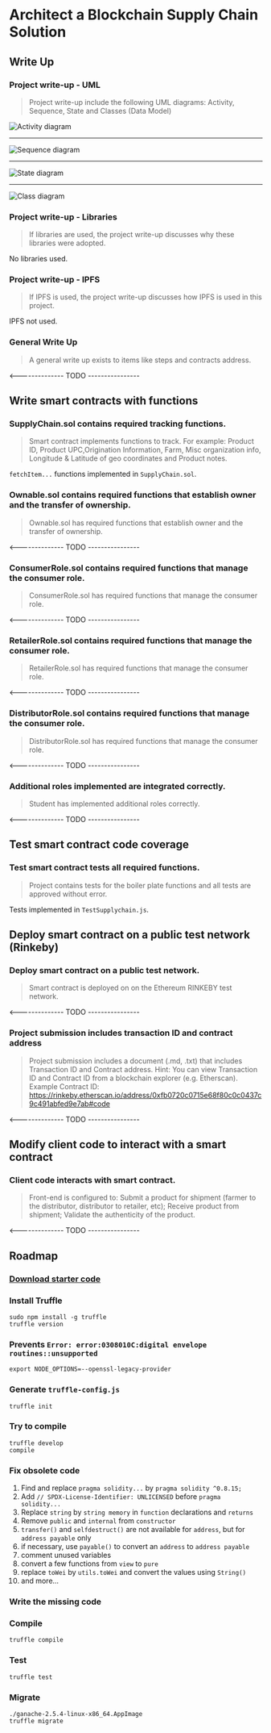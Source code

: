 # Architect a Blockchain Supply Chain Solution

## Write Up

### Project write-up - UML

> Project write-up include the following UML diagrams: Activity, Sequence, State and Classes (Data Model)

![Activity diagram](https://github.com/marceljm/supply-chain-dapp/blob/main/uml/activity.png)

---

![Sequence diagram](https://github.com/marceljm/supply-chain-dapp/blob/main/uml/sequence.png)

---

![State diagram](https://github.com/marceljm/supply-chain-dapp/blob/main/uml/state.png)

---

![Class diagram](https://github.com/marceljm/supply-chain-dapp/blob/main/uml/class.png)

### Project write-up - Libraries

> If libraries are used, the project write-up discusses why these libraries were adopted.

No libraries used.

### Project write-up - IPFS

> If IPFS is used, the project write-up discusses how IPFS is used in this project.

IPFS not used.

### General Write Up

> A general write up exists to items like steps and contracts address. 

<-------------- TODO ----------------

## Write smart contracts with functions

### SupplyChain.sol contains required tracking functions.

> Smart contract implements functions to track. For example: Product ID, Product UPC,Origination Information, Farm, Misc organization info, Longitude & Latitude of geo coordinates and Product notes.

`fetchItem...` functions implemented in `SupplyChain.sol`.

### Ownable.sol contains required functions that establish owner and the transfer of ownership.

> Ownable.sol has required functions that establish owner and the transfer of ownership.

<-------------- TODO ----------------

### ConsumerRole.sol contains required functions that manage the consumer role.

> ConsumerRole.sol has required functions that manage the consumer role.

<-------------- TODO ----------------

### RetailerRole.sol contains required functions that manage the consumer role.

> RetailerRole.sol has required functions that manage the consumer role.

<-------------- TODO ----------------

### DistributorRole.sol contains required functions that manage the consumer role.

> DistributorRole.sol has required functions that manage the consumer role.

<-------------- TODO ----------------

### Additional roles implemented are integrated correctly. 

> Student has implemented additional roles correctly. 

<-------------- TODO ----------------

## Test smart contract code coverage

### Test smart contract tests all required functions.

> Project contains tests for the boiler plate functions and all tests are approved without error.

Tests implemented in `TestSupplychain.js`.

## Deploy smart contract on a public test network (Rinkeby)

### Deploy smart contract on a public test network.

> Smart contract is deployed on on the Ethereum RINKEBY test network.

<-------------- TODO ----------------

### Project submission includes transaction ID and contract address

> Project submission includes a document (.md, .txt) that includes Transaction ID and Contract address. Hint: You can view Transaction ID and Contract ID from a blockchain explorer (e.g. Etherscan). Example Contract ID: https://rinkeby.etherscan.io/address/0xfb0720c0715e68f80c0c0437c9c491abfed9e7ab#code

<-------------- TODO ----------------

## Modify client code to interact with a smart contract

### Client code interacts with smart contract.

> Front-end is configured to: Submit a product for shipment (farmer to the distributor, distributor to retailer, etc); Receive product from shipment; Validate the authenticity of the product.

<-------------- TODO ----------------

## Roadmap

### [Download starter code](https://github.com/udacity/nd1309-Project-6b-Example-Template)

### Install Truffle
```
sudo npm install -g truffle
truffle version
```

### Prevents `Error: error:0308010C:digital envelope routines::unsupported`
```
export NODE_OPTIONS=--openssl-legacy-provider
```

### Generate `truffle-config.js`
```
truffle init
```

### Try to compile
```
truffle develop
compile
```

### Fix obsolete code
1. Find and replace `pragma solidity...` by `pragma solidity ^0.8.15;`
2. Add `// SPDX-License-Identifier: UNLICENSED` before `pragma solidity...`
3. Replace `string` by `string memory` in `function` declarations and `returns`
4. Remove `public` and `internal` from `constructor`
5. `transfer()` and `selfdestruct()` are not available for `address`, but for `address payable` only
6. if necessary, use `payable()` to convert an `address` to `address payable` 
7. comment unused variables
8. convert a few functions from `view` to `pure`
9. replace `toWei` by `utils.toWei` and convert the values using `String()`
10. and more...

### Write the missing code

### Compile
```
truffle compile
```

### Test
```
truffle test
```

### Migrate
```
./ganache-2.5.4-linux-x86_64.AppImage
truffle migrate
```

